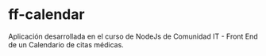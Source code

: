 # ff-calendar
Aplicación desarrollada en el curso de NodeJs de Comunidad IT - Front End de un Calendario de citas médicas.
